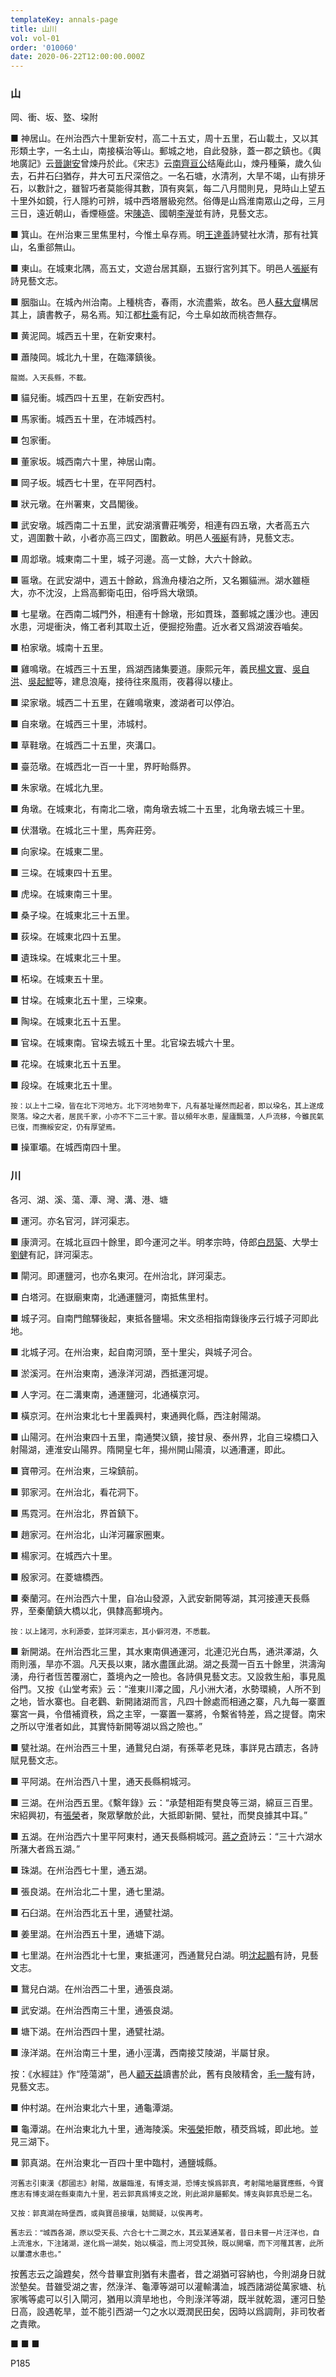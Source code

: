 ```yaml
---
templateKey: annals-page
title: 山川
vol: vol-01
order: '010060'
date: 2020-06-22T12:00:00.000Z
---
```


### 山

岡、衝、坂、墪、垜附

■ 神居山。在州治西六十里新安村，高二十五丈，周十五里，石山載土，又以其形類土字，一名土山，南接橫治等山。郵城之地，自此發脉，蓋一郡之鎮也。《輿地廣記》云<u>晉謝安</u>曾煉丹於此。《宋志》云<u>南齊亘公</u>结庵此山，煉丹種藥，歲久仙去，石井石臼猶存，井大可五尺深倍之。一名石塘，水清冽，大旱不竭，山有排牙石，以數計之，雖智巧者莫能得其數，頂有爽氣，每二八月間則見，見時山上望五十里外如鏡，行人隱約可辨，城中西塔層級宛然。俗傳是山爲淮南眾山之母，三月三日，遠近朝山，香煙極盛。宋<u>陳造</u>、國朝<u>李瀅</u>並有詩，見藝文志。

■ 箕山。在州治東三里焦里村，今惟土阜存焉。明<u>王達善</u>詩甓社水清，那有社箕山，名重郤無山。

■ 東山。在城東北隅，高五丈，文遊台居其巔，五嶽行宮列其下。明邑人<u>張綖</u>有詩見藝文志。

■ 胭脂山。在城內州治南。上種桃杏，春雨，水流盡紫，故名。邑人<u>蘇大睂</u>構居其上，讀書教子，易名焉。知江都<u>杜乘</u>有記，今土阜如故而桃杏無存。

■ 黄泥岡。城西五十里，在新安東村。

■ 蕭陵岡。城北九十里，在臨澤鎮後。

<sub>龍崗。入天長縣，不載。</sub>

■ 貓兒衝。城西四十五里，在新安西村。

■ 馬家衝。城西五十里，在沛城西村。

■ 包家衝。

■ 董家坂。城西南六十里，神居山南。

■ 岡子坂。城西七十里，在平阿西村。

■ 狀元墩。在州署東，文昌閣後。

■ 武安墩。城西南二十五里，武安湖濱曹莊嘴旁，相連有四五墩，大者高五六丈，週圍數十畝，小者亦高三四丈，圍數畝。明邑人<u>張綖</u>有詩，見藝文志。

■ 周邶墩。城東南二十里，城子河邊。高一丈餘，大六十餘畝。

■ 匾墩。在武安湖中，週五十餘畝，爲漁舟棲泊之所，又名獺貓洲。湖水雖極大，亦不沈沒，上爲高郵衛屯田，俗呼爲大墩頭。

■ 七星墩。在西南二城門外，相連有十餘墩，形如貫珠，蓋郵城之護沙也。連因水患，河堤衝決，脩工者利其取土近，便掘挖殆盡。近水者又爲湖波吞嚙矣。

■ 柏家墩。城南十五里。

■ 雞鳴墩。在城西三十五里，爲湖西諸集要道。康熙元年，義民<u>楊文實</u>、<u>吳自洪</u>、<u>吳起鯤</u>等，建息浪庵，接待往來風雨，夜暮得以棲止。

■ 梁家墩。城西二十五里，在雞鳴墩東，渡湖者可以停泊。

■ 自來墩。在城西三十里，沛城村。

■ 草鞋墩。在城西二十五里，夾溝口。

■ 臺范墩。在城西北一百一十里，界盱眙縣界。

■ 朱家墩。在城北九里。

■ 角墩。在城東北，有南北二墩，南角墩去城二十五里，北角墩去城三十里。

■ 伏潛墩。在城北三十里，馬奔莊旁。

■ 向家垜。在城東二里。

■ 三垜。在城東四十五里。

■ 虎垜。在城東南三十里。

■ 桑子垜。在城東北三十五里。

■ 荻垜。在城東北四十五里。

■ 遺珠垜。在城東北三十里。

■ 柘垜。在城東五十里。

■ 甘垜。在城東北五十里，三垜東。

■ 陶垜。在城東北五十五里。

■ 官垜。在城東南。官垜去城五十里。北官垜去城六十里。

■ 花垜。在城東北五十五里。

■ 段垜。在城東北五十里。

<sub>按：以上十二垜，皆在北下河地方。北下河地勢卑下，凡有基址嶐然而起者，即以垜名，其上遂成聚落。垜之大者，居民千家，小亦不下二三十家。昔以頻年水患，屋廬飄蕩，人戶流移，今雖民氣已復，而撫綏安定，仍有厚望焉。</sub>

■ 操軍壩。在城西南四十里。

### 川

各河、湖、溪、蕩、潭、灣、溝、港、塘

■ 運河。亦名官河，詳河渠志。

■ 康濟河。在城北亘四十餘里，即今運河之半。明孝宗時，侍郎<u>白昂築</u>、大學士<u>劉健</u>有記，詳河渠志。

■ 閘河。即運鹽河，也亦名東河。在州治北，詳河渠志。

■ 白塔河。在嶽廟東南，北通運鹽河，南抵焦里村。

■ 城子河。自南門館驛後起，東抵各鹽場。宋文丞相指南錄後序云行城子河即此地。

■ 北城子河。在州治東，起自南河頭，至十里尖，與城子河合。

■ 淤溪河。在州治東南，通淥洋河湖，西抵運河堤。

■ 人字河。在二溝東南，通運鹽河，北通橫京河。

■ 橫京河。在州治東北七十里義興村，東通興化縣，西注射陽湖。

■ 山陽河。在州治東四十五里，南通樊㲼鎮，接甘泉、泰州界，北自三垜橋口入射陽湖，連淮安山陽界。隋開皇七年，揚州開山陽瀆，以通漕運，即此。

■ 寶帶河。在州治東，三垜鎮前。

■ 郭家河。在州治北，看花洞下。

■ 馬霓河。在州治北，界首鎮下。

■ 趙家河。在州治北，山洋河羅家圈東。

■ 楊家河。在城西六十里。

■ 殷家河。在菱塘橋西。

■ 秦蘭河。在州治西六十里，自冶山發源，入武安新開等湖，其河接連天長縣界，至秦蘭鎮大橋以北，俱隸高郵境內。

<sub>按：以上諸河，水利源委，並詳河渠志，其小僻河港，不悉載。</sub>

■ 新開湖。在州治西北三里，其水東南俱通運河，北連氾光白馬，通洪澤湖，久雨則漲，旱亦不涸。凡天長以東，諸水盡匯此湖。湖之長濶一百五十餘里，洪濤洶湧，舟行者恆苦覆溺亡，蓋境內之一險也。各詩俱見藝文志。又設救生船，事見風俗門。又按《山堂考索》云：“淮東川澤之國，凡小洲大渚，水勢環繞，人所不到之地，皆水寨也。自老鸛、新開諸湖而言，凡四十餘處而相通之寨，凡九每一寨置寨宮一員，令借補資秩，爲之主宰，一寨置一寨將，令繫省特差，爲之提督。南宋之所以守淮者如此，其實恃新開等湖以爲之險也。”

■ 甓社湖。在州治西三十里，通鵞兒白湖，有孫莘老見珠，事詳見古蹟志，各詩賦見藝文志。

■ 平阿湖。在州治西八十里，通天長縣桐城河。

■ 三湖。在州治西五里。《繫年錄》云：“承楚相距有樊良等三湖，綿亘三百里。宋紹興初，有<u>張榮</u>者，聚眾擊敵於此，大抵即新開、甓社，而樊良據其中耳。”

■ 五湖。在州治西六十里平阿東村，通天長縣桐城河。<u>蔣之奇</u>詩云：“三十六湖水所潴大者爲五湖。”

■ 珠湖。在州治西七十里，通五湖。

■ 張良湖。在州治北二十里，通七里湖。

■ 石臼湖。在州治西北五十里，通甓社湖。

■ 姜里湖。在州治西五十里，通塘下湖。

■ 七里湖。在州治西北十七里，東抵運河，西通鵞兒白湖。明<u>沈起鵬</u>有詩，見藝文志。

■ 鵞兒白湖。在州治西二十里，通張良湖。

■ 武安湖。在州治西南三十里，通張良湖。

■ 塘下湖。在州治西四十里，通甓社湖。

■ 淥洋湖。在州治南三十里，通小涇溝，西南接艾陵湖，半屬甘泉。

按：《水經註》作“陸蕩湖”，邑人<u>顧天益</u>讀書於此，舊有良陂精舍，<u>毛一駿</u>有詩，見藝文志。

■ 仲村湖。在州治東北六十里，通龜潭湖。

■ 龜潭湖。在州治東北九十里，通海陵溪。宋<u>張榮</u>拒敵，積茭爲城，即此地。並見三湖下。

■ 郭真湖。在州治東北一百四十里中臨村，通鹽城縣。

<sub>河舊志引東漢《郡國志》射陽，故屬臨淮，有博支湖，恐博支悞爲郭真，考射陽地屬寶應縣，今寶應志有博支湖在縣東南九十里，若云郭真爲博支之訛，則此湖非屬郵矣。博支與郭真恐是二名。</sub>

<sub>又按：郭真湖在時堡西，或與寶邑接壤，姑闕疑，以俟再考。</sub>

<sub>舊志云：“城西各湖，原以受天長、六合七十二澗之水，其云某通某者，昔日未嘗一片汪洋也，自上流淮水，下注諸湖，遂化爲一湖矣，始以橫溢，而上河受其殃，既以開壩，而下河罹其害，此所以屢遭水患也。”</sub>

按舊志云之論韙矣，然今昔畢宜則猶有未盡者，昔之湖猶可容納也，今則湖身日就淤墊矣。昔雖受湖之害，然淥洋、龜潭等湖可以灌輸溝洫，城西諸湖從萬家塘、杭家嘴等處可以引入閘河，猶用以濟旱地也，今則淥洋等湖，既半就乾涸，運河日墊日高，設遇乾旱，並不能引西湖一勺之水以溉潤民田矣，因時以爲調劑，非司牧者之責歟。

■ 
■ 
■ 

P185
